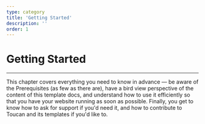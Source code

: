 ```yaml
---
type: category
title: 'Getting Started'
description: ''
order: 1
---
```


# Getting Started

---

This chapter covers everything you need to know in advance — be aware of the Prerequisites (as few as there are), have a bird view perspective of the content of this template docs, and understand how to use it efficiently so that you have your website running as soon as possible. 
Finally, you get to know how to ask for support if you'd need it, and how to contribute to Toucan and its templates if you'd like to.